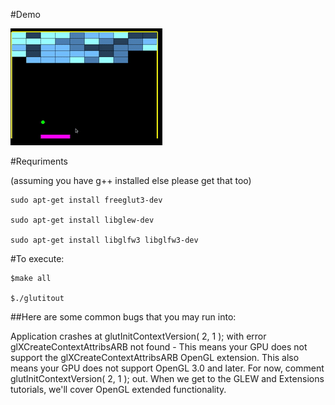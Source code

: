 ﻿
#Demo

![](demo.gif)

#Requriments

(assuming you have g++ installed else please get that too)

    sudo apt-get install freeglut3-dev
    
    sudo apt-get install libglew-dev
    
    sudo apt-get install libglfw3 libglfw3-dev
    
      

  

#To execute:

    $make all
    
    $./glutitout

  
  
  
  

##Here are some common bugs that you may run into:

Application crashes at glutInitContextVersion( 2, 1 ); with error glXCreateContextAttribsARB not found - This means your GPU does not support the glXCreateContextAttribsARB OpenGL extension. This also means your GPU does not support OpenGL 3.0 and later. For now, comment glutInitContextVersion( 2, 1 ); out. When we get to the GLEW and Extensions tutorials, we'll cover OpenGL extended functionality.
